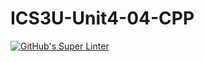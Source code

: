 # ICS3U-Unit4-04-CPP

[![GitHub's Super Linter](https://github.com/Dahrio-Francois/ICS3U-Unit4-04-CPP/workflows/GitHub's%20Super%20Linter/badge.svg)](https://github.com/Dahrio-Francois/ICS3U-Unit4-04-CPP/actions)
